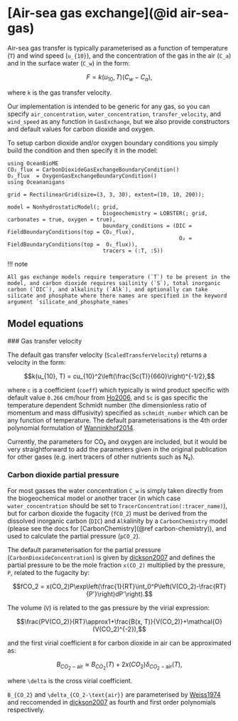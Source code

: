 # [Air-sea gas exchange](@id air-sea-gas)

Air-sea gas transfer is typically parameterised as a function of temperature (``T``) and wind speed (``u_{10}``), and the concentration of the gas in the air (``C_a``) and in the surface water (``C_w``) in the form:
```math
F = k(u_{10}, T)(C_w - C_a),
```
where `k` is the gas transfer velocity.

Our implementation is intended to be generic for any gas, so you can specify `air_concentration`, `water_concentration`, `transfer_velocity`, and `wind_speed` as any function in `GasExchange`, but we also provide constructors and default values for carbon dioxide and oxygen. 

To setup carbon dioxide and/or oxygen boundary conditions you simply build the condition and then specify it in the model:
```@example gasexchange
using OceanBioME
CO₂_flux = CarbonDioxideGasExchangeBoundaryCondition()
O₂_flux  = OxygenGasExchangeBoundaryCondition()
using Oceananigans

grid = RectilinearGrid(size=(3, 3, 30), extent=(10, 10, 200));

model = NonhydrostaticModel(; grid,
                              biogeochemistry = LOBSTER(; grid, carbonates = true, oxygen = true),
                              boundary_conditions = (DIC = FieldBoundaryConditions(top = CO₂_flux), 
                                                      O₂ = FieldBoundaryConditions(top =  O₂_flux)),
                              tracers = (:T, :S))
```

!!! note

    All gas exchange models require temperature (`T`) to be present in the model, and carbon dioxide requires sailinity (`S`), total inorganic carbon (`DIC`), and alkalinity (`Alk`), and optionally can take silicate and phosphate where there names are specified in the keyword argument `silicate_and_phosphate_names`

## Model equations

### Gas transfer velocity

The default gas transfer velocity (`ScaledTransferVelocity`) returns a velocity in the form:
```math
k(u_{10}, T) = cu_{10}^2\left(\frac{Sc(T)}{660}\right)^{-1/2},
```
where ``c`` is a coefficient (`coeff`) which typically is wind product specific with default value ``0.266`` cm/hour from [Ho2006](@citet), and ``Sc`` is gas specific the temperature dependent Schmidt number (the dimensionless ratio of momentum and mass diffusivity) specified as `schmidt_number` which can be any function of temperature. The default parameterisations is the 4th order polynomial formulation of [Wanninkhof2014](@citet).

Currently, the parameters for CO₂ and oxygen are included, but it would be very straightforward to add the parameters given in the original publication for other gases (e.g. inert tracers of other nutrients such as N₂).

### Carbon dioxide partial pressure

For most gasses the water concentration `C_w` is simply taken directly from the biogeochemical model or another tracer (in which case `water_concentration` should be set to `TracerConcentration(:tracer_name)`), but for carbon dioxide the fugacity (``fCO_2``) must be derived from the dissolved inorganic carbon (`DIC`) and `Alk`alinity by a `CarbonChemistry` model (please see the docs for [CarbonChemistry](@ref carbon-chemistry)), and used to calculate the partial pressure (``pCO_2``).

The default parameterisation for the partial pressure (`CarbonDioxideConcentration`) is given by [dickson2007](@citet) and defines the partial pressure to be the mole fraction ``x(CO_2)`` multiplied by the pressure, ``P``, related to the fugacity by:
```math
fCO_2 = x(CO_2)P\exp\left(\frac{1}{RT}\int_0^P\left(V(CO_2)-\frac{RT}{P'}\right)dP'\right).
```
The volume (``V``) is related to the gas pressure by the virial expression:
```math
\frac{PV(CO_2)}{RT}\approx1+\frac{B(x, T)}{V(CO_2)}+\mathcal{O}(V(CO_2)^{-2}),
```
and the first virial coefficient ``B`` for carbon dioxide in air can be approximated as:
```math
B_{CO_2-\text{air}} \approx B_{CO_2}(T) + 2x(CO_2)\delta_{CO_2-\text{air}}(T),
```
where ``\delta`` is the cross virial coefficient.

``B_{CO_2}`` and ``\delta_{CO_2-\text{air}}`` are parameterised by [Weiss1974](@citet) and reccomended in [dickson2007](@citet) as fourth and first order polynomials respectively.
